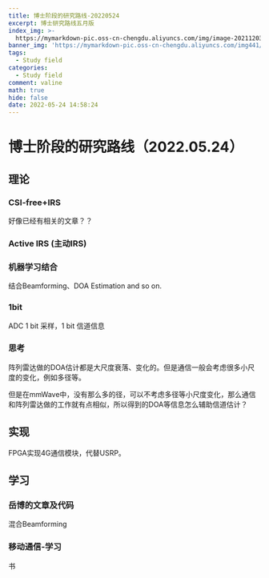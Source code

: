 ```yaml
---
title: 博士阶段的研究路线-20220524
excerpt: 博士研究路线五月版
index_img: >-
  https://mymarkdown-pic.oss-cn-chengdu.aliyuncs.com/img/image-20211203212547096.png
banner_img: 'https://mymarkdown-pic.oss-cn-chengdu.aliyuncs.com/img441/1638523690670.jpg'
tags:
  - Study field
categories:
  - Study field
comment: valine
math: true
hide: false
date: 2022-05-24 14:58:24
---
```


# 博士阶段的研究路线（2022.05.24）

## 理论

### CSI-free+IRS

好像已经有相关的文章？？

### Active IRS (主动IRS)

### 机器学习结合

结合Beamforming、DOA Estimation and so on.

### 1bit

ADC 1 bit 采样，1 bit 信道信息

### 思考

阵列雷达做的DOA估计都是大尺度衰落、变化的。但是通信一般会考虑很多小尺度的变化，例如多径等。

但是在mmWave中，没有那么多的径，可以不考虑多径等小尺度变化，那么通信和阵列雷达做的工作就有点相似，所以得到的DOA等信息怎么辅助信道估计？

## 实现

FPGA实现4G通信模块，代替USRP。

## 学习

### 岳博的文章及代码

混合Beamforming

### 移动通信-学习

书

